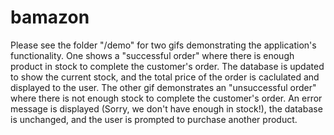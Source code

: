 # bamazon

Please see the folder "/demo" for two gifs demonstrating the application's functionality. One shows a "successful order" where there is enough product in stock to complete the customer's order. The database is updated to show the current stock, and the total price of the order is caclulated and displayed to the user. The other gif demonstrates an "unsuccessful order" where there is not enough stock to complete the customer's order. An error message is displayed (Sorry, we don't have enough in stock!), the database is unchanged, and the user is prompted to purchase another product.

